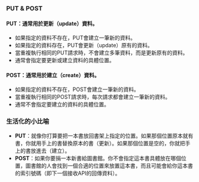 ### PUT & POST

#### **PUT：通常用於更新（update）資料。**
- 如果指定的資料不存在，PUT會建立一筆新的資料。
- 如果指定的資料存在，PUT會更新（update）原有的資料。
- 當重複執行相同的PUT請求時，不會建立多筆資料，而是更新原有的資料。
- 通常會指定要更新或建立資料的具體位置。

#### **POST：通常用於建立（create）資料。**
- 如果指定的資料不存在，POST會建立一筆新的資料。
- 當重複執行相同的POST請求時，每次請求都會建立一筆新的資料。
- 通常不會指定要建立的資料的具體位置。

### **生活化的小比喻**
- **PUT**：就像你打算要把一本書放回書架上指定的位置。如果那個位置原本就有書，你就用手上的書替換原本的書（更新）。如果那個位置是空的，你就把手上的書放進去（建立）。
- **POST**：如果你要捐一本新書給圖書館。你不會指定這本書具體放在哪個位置，圖書館的人會找到一個合適的位置來放置這本書，而且可能會給你這本書的索引號碼（即下一個接收API的回傳資料）。